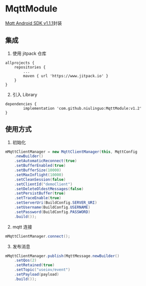 # MqttModule

[Mqtt Android SDK v1.1.1][Mqtt Android SDK v1.1.1]封装

## 集成

1. 使用 jitpack 仓库

``` Gradle
allprojects {
    repositories {
        ...
        maven { url 'https://www.jitpack.io' }
    }
}
```

2. 引入 Library

``` Gradle
dependencies {
        implementation 'com.github.niulinguo:MqttModule:v1.2'
}
```

## 使用方式

1. 初始化

``` java
mMqttClientManager = new MqttClientManager(this, MqttConfig
    .newBuilder()
    .setAutomaticReconnect(true)
    .setBufferEnabled(true)
    .setBufferSize(10000)
    .setMaxInflight(10000)
    .setCleanSession(false)
    .setClientId("demoClient")
    .setDeleteOldestMessages(false)
    .setPersistBuffer(true)
    .setTraceEnable(true)
    .setServerUri(BuildConfig.SERVER_URI)
    .setUsername(BuildConfig.USERNAME)
    .setPassword(BuildConfig.PASSWORD)
    .build());
```

2. mqtt 连接

``` java
mMqttClientManager.connect();
```

3. 发布消息

``` java
mMqttClientManager.publish(MqttMessage.newBuilder()
    .setQos(2)
    .setRetained(true)
    .setTopic("useiov/event")
    .setPayload(payload)
    .build());
```


[Mqtt Android SDK v1.1.1]: https://github.com/eclipse/paho.mqtt.android